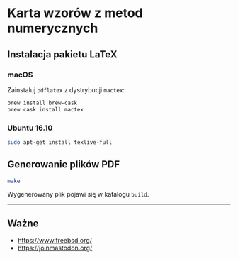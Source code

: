 # Karta wzorów z metod numerycznych

## Instalacja pakietu LaTeX

### macOS

Zainstaluj `pdflatex` z dystrybucji `mactex`:

```bash
brew install brew-cask
brew cask install mactex
```

### Ubuntu 16.10

```bash
sudo apt-get install texlive-full
```

## Generowanie plików PDF

```bash
make
```

Wygenerowany plik pojawi się w katalogu `build`.

---

## Ważne

- https://www.freebsd.org/
- https://joinmastodon.org/
